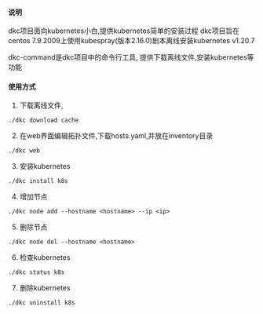#### 说明

dkc项目面向kubernetes小白,提供kubernetes简单的安装过程
dkc项目旨在centos 7.9.2009上使用kubespray(版本2.16.0)剧本离线安装kubernetes v1.20.7

dkc-command是dkc项目中的命令行工具, 提供下载离线文件,安装kubernetes等功能

#### 使用方式

1. 下载离线文件,
```shell script
./dkc download cache
```
2. 在web界面编辑拓扑文件,下载hosts.yaml,并放在inventory目录
```shell script
./dkc web
```
3. 安装kubernetes
```shell script
./dkc install k8s
```
4. 增加节点
```shell script
./dkc node add --hostname <hostname> --ip <ip>
```
5. 删除节点
```shell script
./dkc node del --hostname <hostname> 
```
6. 检查kubernetes
```shell script
./dkc status k8s
```

7. 删除kubernetes
```shell script
./dkc uninstall k8s
```